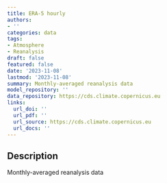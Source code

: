 ```yaml
---
title: ERA-5 hourly
authors:
- ''
categories: data
tags:
- Atmosphere
- Reanalysis
draft: false
featured: false
date: '2023-11-08'
lastmod: '2023-11-08'
summary: Monthly-averaged reanalysis data
model_repository: ''
data_repository: https://cds.climate.copernicus.eu
links:
  url_doi: ''
  url_pdf: ''
  url_source: https://cds.climate.copernicus.eu
  url_docs: ''
---
```


## Description

Monthly-averaged reanalysis data

